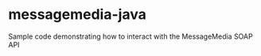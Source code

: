 messagemedia-java
=================

Sample code demonstrating how to interact with the MessageMedia SOAP API
